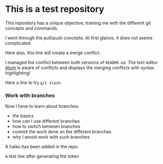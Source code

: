 # This is a test repository

This repository has a unique objective, training me with the different git concepts and commands.

I went through the pull/push concepts. At first glance, it does not seems complicated.

Here also, this line will create a merge conflict.

I managed the conflict between both versions of `README.md`.
The text editor [Atom](https://atom.io) is aware of conflicts and displays the merging conflicts
with syntax highlighting!

Here a line to try `git stash`.

### Work with branches

Now I have to learn about branches:  
- the basics
- how can I use different branches
- how to switch between branches
- commit the work done on the different branches
- why I would work with such branches

A haiku has been added in the repo.

a test line after generating the token


